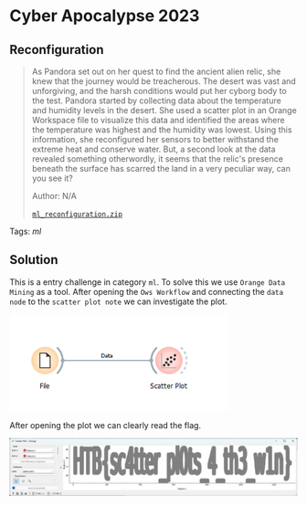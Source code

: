 # Cyber Apocalypse 2023

## Reconfiguration

> As Pandora set out on her quest to find the ancient alien relic, she knew that the journey would be treacherous. The desert was vast and unforgiving, and the harsh conditions would put her cyborg body to the test. Pandora started by collecting data about the temperature and humidity levels in the desert. She used a scatter plot in an Orange Workspace file to visualize this data and identified the areas where the temperature was highest and the humidity was lowest. Using this information, she reconfigured her sensors to better withstand the extreme heat and conserve water. But, a second look at the data revealed something otherwordly, it seems that the relic's presence beneath the surface has scarred the land in a very peculiar way, can you see it?
>
>  Author: N/A
>
> [`ml_reconfiguration.zip`](ml_reconfiguration.zip)

Tags: _ml_

## Solution
This is a entry challenge in category `ml`. To solve this we use `Orange Data Mining` as a tool. After opening the `Ows Workflow` and connecting the `data node` to the `scatter plot note` we can investigate the plot.

![node](img001.png)

After opening the plot we can clearly read the flag.

![plot](img002.png)
